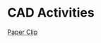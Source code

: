 # CAD Activities

<a href = "https://cad.onshape.com/documents/796f8ae9601dde1fdecc6f15/w/f58ce8e63c4f60094478a95b/e/62168b6b55e4cdfc5a559b32?renderMode=0&uiState=669b28cf593b01669f88b003">Paper Clip</a>
